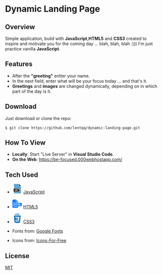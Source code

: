 # Dynamic Landing Page

## Overview

Simple application, build with __JavaScript__,__HTML5__ and __CSS3__ created to inspire and motivate you for the coming day ... blah, blah, blah :)))
I'm just practice vanilla __JavaScript__.
## Features

* Аfter the __"greeting"__ entter your name.
* In the next field, enter what will be your focus today ... and that's it.
* __Greetings__ and __images__ are changed dynamically, depending on in which part of the day is it. 
## Download

Just download or clone the repo:  
```
$ git clone https://github.com/lentqq/dynamic-landing-page.git
```
## How To View

* __Locally__: Start "Live Server" in __Visual Studio Code__.
* __On the Web__: https://be-focused.000webhostapp.com/
## Tech Used

 * ![](./public/icons/jsIcon.png)  [JavaScript](https://developer.mozilla.org/bg/docs/Web/JavaScript)

 * ![](./public/icons/htmlIcon.png)  [HTML5](https://developer.mozilla.org/en-US/docs/Web/Guide/HTML/HTML5)

  * ![](./public/icons/cssIcon.png)  [CSS3](https://developer.mozilla.org/en-US/docs/Web/CSS)

  * Fonts from: [Google Fonts](https://fonts.google.com/)

  * Icons from: [Icons-For-Free](https://Icons-For-Free.com)
## License

[MIT](https://opensource.org/licenses/mit-license.php)

